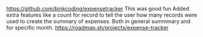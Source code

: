 https://github.com/binkcoding/expensetracker
This was good fun
Added extra features like a count for record to tell the user how many records were used to create the summary of expenses. Both in general summmary and for specific month. 
https://roadmap.sh/projects/expense-tracker
